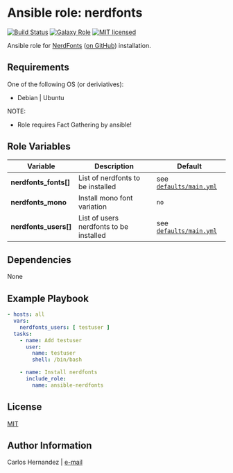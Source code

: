 Ansible role: nerdfonts
=========

[![Build Status][travis-badge]][travis-link]
[![Galaxy Role][role-badge]][galaxy-link]
[![MIT licensed][mit-badge]][mit-link]

Ansible role for [NerdFonts][nerdfonts] ([on GitHub][nf-git]) installation.

Requirements
------------

One of the following OS (or deriviatives):

- Debian | Ubuntu

NOTE:

- Role requires Fact Gathering by ansible!

Role Variables
--------------

| Variable               | Description                                        | Default                                      |
|------------------------|----------------------------------------------------|----------------------------------------------|
| **nerdfonts_fonts[]**  | List of nerdfonts to be installed                  | see [`defaults/main.yml`](defaults/main.yml) |
| **nerdfonts_mono**     | Install mono font variation                        | `no`                                         |
| **nerdfonts_users[]**  | List of users nerdfonts to be installed            | see [`defaults/main.yml`](defaults/main.yml) |

Dependencies
------------

None

Example Playbook
----------------

```yaml
- hosts: all
  vars:
    nerdfonts_users: [ testuser ]
  tasks:
    - name: Add testuser
      user:
        name: testuser
        shell: /bin/bash

    - name: Install nerdfonts
      include_role:
        name: ansible-nerdfonts
```

License
-------

[MIT][mit-link]

Author Information
------------------

Carlos Hernandez | [e-mail](mailto:hurricanehrndz@techbyte.ca)

[role-badge]: https://img.shields.io/ansible/role/d/45889?style=for-the-badge
[galaxy-link]: https://galaxy.ansible.com/hurricanehrndz/nerdfonts/
[mit-badge]: https://img.shields.io/badge/license-MIT-blue.svg?style=for-the-badge
[mit-link]: https://raw.githubusercontent.com/hurricanehrndz/ansible-nerdfonts/master/LICENSE
[homebrew]: http://brew.sh/
[nerdfonts]: https://nerdfonts.com/
[nf-git]: https://github.com/ryanoasis/nerd-fonts
[travis-badge]: https://img.shields.io/travis/hurricanehrndz/ansible-nerdfonts/master.svg?style=for-the-badge&logo=travis
[travis-link]: https://travis-ci.org/hurricanehrndz/ansible-nerdfonts
